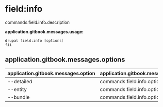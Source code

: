 # field:info
commands.field.info.description

**application.gitbook.messages.usage:**
```
drupal field:info [options]
fii
```

## application.gitbook.messages.options
application.gitbook.messages.option | application.gitbook.messages.details
-------|-------------
--detailed | commands.field.info.options.detailed
--entity | commands.field.info.options.entity
--bundle | commands.field.info.options.bundle
